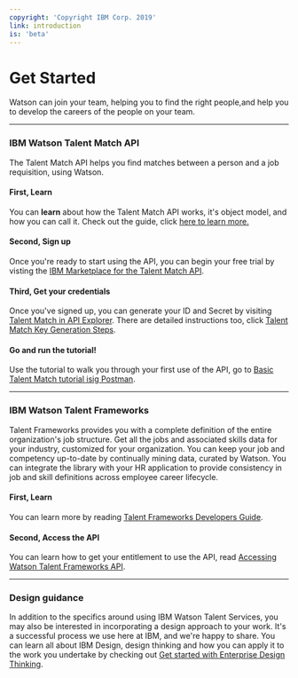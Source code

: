 ```yaml
---
copyright: 'Copyright IBM Corp. 2019'
link: introduction
is: 'beta'
---
```


# Get Started

Watson can join your team, helping you to find the right people,and help you to develop the careers of the people on your team.

---

### IBM Watson Talent Match API

The Talent Match API helps you find matches between a person and a job requisition, using Watson. 

#### First, Learn

You can **learn** about how the Talent Match API works, it's object model, and how you can call it.
Check out the guide, click 
[here to learn more.](https://github.ibm.com/WatsonTalent/TMS-Developer-Experience/blob/master/developer-guide/v1-talent-match.md)

#### Second, Sign up

Once you're ready to start using the API, you can begin your free trial by visting the [IBM Marketplace for the Talent Match API](https://www.ibm.com/us-en/marketplace/watson-talent-match/details). 

#### Third, Get your credentials

Once you've signed up, you can generate your ID and Secret by visiting [Talent Match in API Explorer](https://developer.ibm.com/api/view/watsontalent-prod:watson-talent-match:title-Watson_Talent_Match). There are detailed instructions too, click [Talent Match Key Generation Steps](https://github.ibm.com/WatsonTalent/TMS-Developer-Experience/blob/master/developer-guide/v1-trial-reg-guide.md).

#### Go and run the tutorial!

Use the tutorial to walk you through your first use of the API, go to [Basic Talent Match tutorial isig Postman](https://github.ibm.com/WatsonTalent/TMS-Developer-Experience/blob/master/tutorials/basic-talent-matching.md).

---

### IBM Watson Talent Frameworks

Talent Frameworks provides you with a complete definition of the entire organization's job structure. Get all the jobs and associated skills data for your industry, customized for your organization. You can keep your job and competency up-to-date by continually mining data, curated by Watson. You can integrate the library with your HR application to provide consistency in job and skill definitions across employee career lifecycle.

#### First, Learn

You can learn more by reading [Talent Frameworks Developers Guide](https://github.ibm.com/WatsonTalent/TMS-Developer-Experience/blob/tf-guide/developer-guide/talent-frameworks-guide.md).

#### Second, Access the API

You can learn how to get your entitlement to use the API, read [Accessing Watson Talent Frameworks API](https://github.ibm.com/WatsonTalent/TMS-Developer-Experience/blob/Sync-TF-Docs/developer-guide/accessing-wtfp-api.md).

---

### Design guidance

In addition to the specifics around using IBM Watson Talent Services, you may also be interested in incorporating a 
design approach to your work. It's a successful process we use here at IBM, and we're happy to share. You can learn all about IBM Design, design thinking and how you can apply it to the work you undertake by checking out 
[Get started with Enterprise Design Thinking](https://www.ibm.com/cloud/garage/content/think/practice_design_thinking/).
